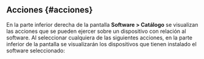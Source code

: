 ## Acciones {#acciones}

En la parte inferior derecha de la pantalla **Software &gt; Catálogo** se visualizan las acciones que se pueden ejercer sobre un dispositivo con relación al software. Al seleccionar cualquiera de las siguientes acciones, en la parte inferior de la pantalla se visualizarán los dispositivos que tienen instalado el software seleccionado: